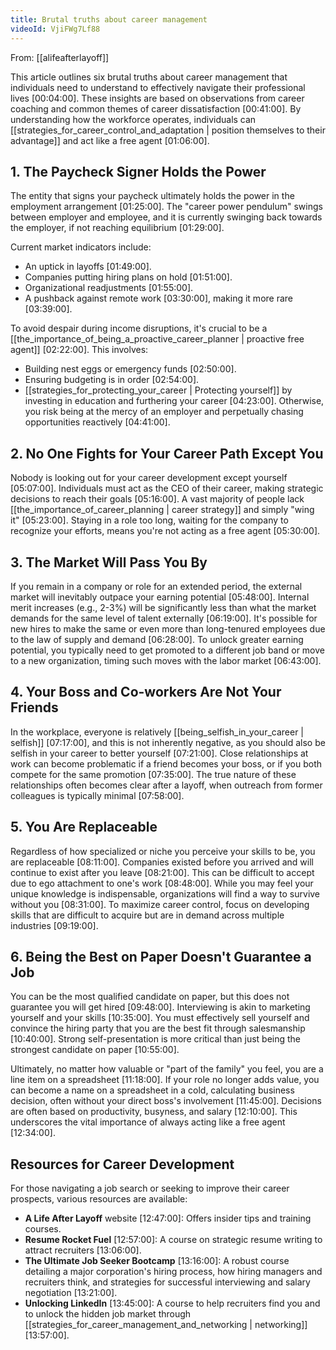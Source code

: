 ```yaml
---
title: Brutal truths about career management
videoId: VjiFWg7Lf88
---
```


From: [[alifeafterlayoff]] <br/> 

This article outlines six brutal truths about career management that individuals need to understand to effectively navigate their professional lives <a class="yt-timestamp" data-t="00:04:00">[00:04:00]</a>. These insights are based on observations from career coaching and common themes of career dissatisfaction <a class="yt-timestamp" data-t="00:41:00">[00:41:00]</a>. By understanding how the workforce operates, individuals can [[strategies_for_career_control_and_adaptation | position themselves to their advantage]] and act like a free agent <a class="yt-timestamp" data-t="01:06:00">[01:06:00]</a>.

## 1. The Paycheck Signer Holds the Power

The entity that signs your paycheck ultimately holds the power in the employment arrangement <a class="yt-timestamp" data-t="01:25:00">[01:25:00]</a>. The "career power pendulum" swings between employer and employee, and it is currently swinging back towards the employer, if not reaching equilibrium <a class="yt-timestamp" data-t="01:29:00">[01:29:00]</a>.

Current market indicators include:
*   An uptick in layoffs <a class="yt-timestamp" data-t="01:49:00">[01:49:00]</a>.
*   Companies putting hiring plans on hold <a class="yt-timestamp" data-t="01:51:00">[01:51:00]</a>.
*   Organizational readjustments <a class="yt-timestamp" data-t="01:55:00">[01:55:00]</a>.
*   A pushback against remote work <a class="yt-timestamp" data-t="03:30:00">[03:30:00]</a>, making it more rare <a class="yt-timestamp" data-t="03:39:00">[03:39:00]</a>.

To avoid despair during income disruptions, it's crucial to be a [[the_importance_of_being_a_proactive_career_planner | proactive free agent]] <a class="yt-timestamp" data-t="02:22:00">[02:22:00]</a>. This involves:
*   Building nest eggs or emergency funds <a class="yt-timestamp" data-t="02:50:00">[02:50:00]</a>.
*   Ensuring budgeting is in order <a class="yt-timestamp" data-t="02:54:00">[02:54:00]</a>.
*   [[strategies_for_protecting_your_career | Protecting yourself]] by investing in education and furthering your career <a class="yt-timestamp" data-t="04:23:00">[04:23:00]</a>. Otherwise, you risk being at the mercy of an employer and perpetually chasing opportunities reactively <a class="yt-timestamp" data-t="04:41:00">[04:41:00]</a>.

## 2. No One Fights for Your Career Path Except You

Nobody is looking out for your career development except yourself <a class="yt-timestamp" data-t="05:07:00">[05:07:00]</a>. Individuals must act as the CEO of their career, making strategic decisions to reach their goals <a class="yt-timestamp" data-t="05:16:00">[05:16:00]</a>. A vast majority of people lack [[the_importance_of_career_planning | career strategy]] and simply "wing it" <a class="yt-timestamp" data-t="05:23:00">[05:23:00]</a>. Staying in a role too long, waiting for the company to recognize your efforts, means you're not acting as a free agent <a class="yt-timestamp" data-t="05:30:00">[05:30:00]</a>.

## 3. The Market Will Pass You By

If you remain in a company or role for an extended period, the external market will inevitably outpace your earning potential <a class="yt-timestamp" data-t="05:48:00">[05:48:00]</a>. Internal merit increases (e.g., 2-3%) will be significantly less than what the market demands for the same level of talent externally <a class="yt-timestamp" data-t="06:19:00">[06:19:00]</a>. It's possible for new hires to make the same or even more than long-tenured employees due to the law of supply and demand <a class="yt-timestamp" data-t="06:28:00">[06:28:00]</a>. To unlock greater earning potential, you typically need to get promoted to a different job band or move to a new organization, timing such moves with the labor market <a class="yt-timestamp" data-t="06:43:00">[06:43:00]</a>.

## 4. Your Boss and Co-workers Are Not Your Friends

In the workplace, everyone is relatively [[being_selfish_in_your_career | selfish]] <a class="yt-timestamp" data-t="07:17:00">[07:17:00]</a>, and this is not inherently negative, as you should also be selfish in your career to better yourself <a class="yt-timestamp" data-t="07:21:00">[07:21:00]</a>. Close relationships at work can become problematic if a friend becomes your boss, or if you both compete for the same promotion <a class="yt-timestamp" data-t="07:35:00">[07:35:00]</a>. The true nature of these relationships often becomes clear after a layoff, when outreach from former colleagues is typically minimal <a class="yt-timestamp" data-t="07:58:00">[07:58:00]</a>.

## 5. You Are Replaceable

Regardless of how specialized or niche you perceive your skills to be, you are replaceable <a class="yt-timestamp" data-t="08:11:00">[08:11:00]</a>. Companies existed before you arrived and will continue to exist after you leave <a class="yt-timestamp" data-t="08:21:00">[08:21:00]</a>. This can be difficult to accept due to ego attachment to one's work <a class="yt-timestamp" data-t="08:48:00">[08:48:00]</a>. While you may feel your unique knowledge is indispensable, organizations will find a way to survive without you <a class="yt-timestamp" data-t="08:31:00">[08:31:00]</a>. To maximize career control, focus on developing skills that are difficult to acquire but are in demand across multiple industries <a class="yt-timestamp" data-t="09:19:00">[09:19:00]</a>.

## 6. Being the Best on Paper Doesn't Guarantee a Job

You can be the most qualified candidate on paper, but this does not guarantee you will get hired <a class="yt-timestamp" data-t="09:48:00">[09:48:00]</a>. Interviewing is akin to marketing yourself and your skills <a class="yt-timestamp" data-t="10:35:00">[10:35:00]</a>. You must effectively sell yourself and convince the hiring party that you are the best fit through salesmanship <a class="yt-timestamp" data-t="10:40:00">[10:40:00]</a>. Strong self-presentation is more critical than just being the strongest candidate on paper <a class="yt-timestamp" data-t="10:55:00">[10:55:00]</a>.

Ultimately, no matter how valuable or "part of the family" you feel, you are a line item on a spreadsheet <a class="yt-timestamp" data-t="11:18:00">[11:18:00]</a>. If your role no longer adds value, you can become a name on a spreadsheet in a cold, calculating business decision, often without your direct boss's involvement <a class="yt-timestamp" data-t="11:45:00">[11:45:00]</a>. Decisions are often based on productivity, busyness, and salary <a class="yt-timestamp" data-t="12:10:00">[12:10:00]</a>. This underscores the vital importance of always acting like a free agent <a class="yt-timestamp" data-t="12:34:00">[12:34:00]</a>.

## Resources for Career Development

For those navigating a job search or seeking to improve their career prospects, various resources are available:
*   **A Life After Layoff** website <a class="yt-timestamp" data-t="12:47:00">[12:47:00]</a>: Offers insider tips and training courses.
*   **Resume Rocket Fuel** <a class="yt-timestamp" data-t="12:57:00">[12:57:00]</a>: A course on strategic resume writing to attract recruiters <a class="yt-timestamp" data-t="13:06:00">[13:06:00]</a>.
*   **The Ultimate Job Seeker Bootcamp** <a class="yt-timestamp" data-t="13:16:00">[13:16:00]</a>: A robust course detailing a major corporation's hiring process, how hiring managers and recruiters think, and strategies for successful interviewing and salary negotiation <a class="yt-timestamp" data-t="13:21:00">[13:21:00]</a>.
*   **Unlocking LinkedIn** <a class="yt-timestamp" data-t="13:45:00">[13:45:00]</a>: A course to help recruiters find you and to unlock the hidden job market through [[strategies_for_career_management_and_networking | networking]] <a class="yt-timestamp" data-t="13:57:00">[13:57:00]</a>.